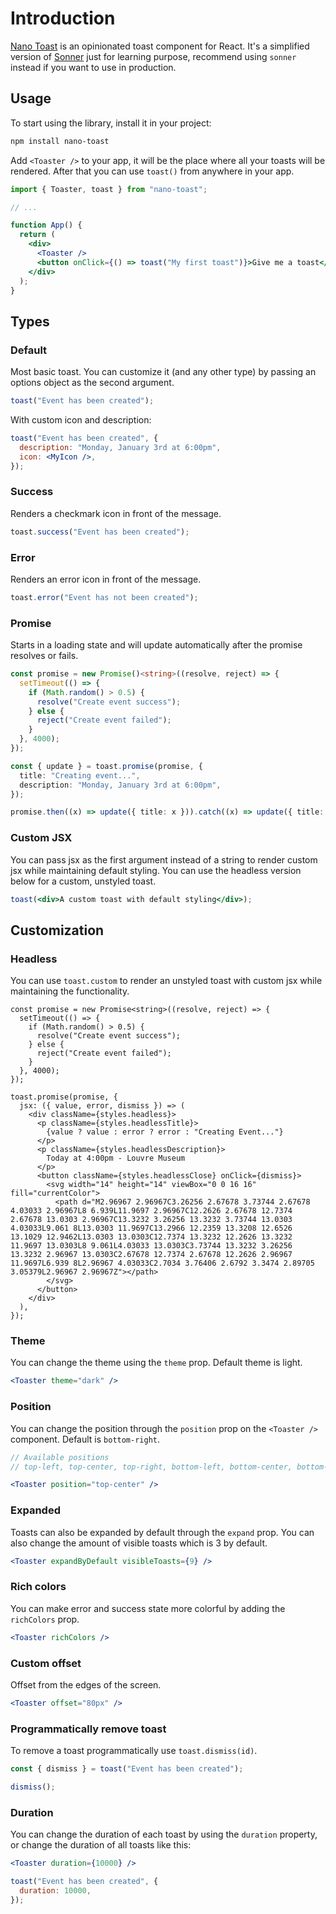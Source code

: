 # Introduction

[Nano Toast](https://nano-toast-web.vercel.app/) is an opinionated toast component for React. It's a simplified version of [Sonner](https://sonner.emilkowal.ski/) just for learning purpose, recommend using `sonner` instead if you want to use in production.

## Usage

To start using the library, install it in your project:

```bash
npm install nano-toast
```

Add `<Toaster />` to your app, it will be the place where all your toasts will be rendered.
After that you can use `toast()` from anywhere in your app.

```jsx
import { Toaster, toast } from "nano-toast";

// ...

function App() {
  return (
    <div>
      <Toaster />
      <button onClick={() => toast("My first toast")}>Give me a toast</button>
    </div>
  );
}
```

## Types

### Default

Most basic toast. You can customize it (and any other type) by passing an options object as the second argument.

```jsx
toast("Event has been created");
```

With custom icon and description:

```jsx
toast("Event has been created", {
  description: "Monday, January 3rd at 6:00pm",
  icon: <MyIcon />,
});
```

### Success

Renders a checkmark icon in front of the message.

```jsx
toast.success("Event has been created");
```

### Error

Renders an error icon in front of the message.

```jsx
toast.error("Event has not been created");
```

### Promise

Starts in a loading state and will update automatically after the promise resolves or fails.

```ts
const promise = new Promise()<string>((resolve, reject) => {
  setTimeout(() => {
    if (Math.random() > 0.5) {
      resolve("Create event success");
    } else {
      reject("Create event failed");
    }
  }, 4000);
});

const { update } = toast.promise(promise, {
  title: "Creating event...",
  description: "Monday, January 3rd at 6:00pm",
});

promise.then((x) => update({ title: x })).catch((x) => update({ title: x }));
```

### Custom JSX

You can pass jsx as the first argument instead of a string to render custom jsx while maintaining default styling. You can use the headless version below for a custom, unstyled toast.

```jsx
toast(<div>A custom toast with default styling</div>);
```

## Customization

### Headless

You can use `toast.custom` to render an unstyled toast with custom jsx while maintaining the functionality.

```tsx
const promise = new Promise<string>((resolve, reject) => {
  setTimeout(() => {
    if (Math.random() > 0.5) {
      resolve("Create event success");
    } else {
      reject("Create event failed");
    }
  }, 4000);
});

toast.promise(promise, {
  jsx: ({ value, error, dismiss }) => (
    <div className={styles.headless}>
      <p className={styles.headlessTitle}>
        {value ? value : error ? error : "Creating Event..."}
      </p>
      <p className={styles.headlessDescription}>
        Today at 4:00pm - Louvre Museum
      </p>
      <button className={styles.headlessClose} onClick={dismiss}>
        <svg width="14" height="14" viewBox="0 0 16 16" fill="currentColor">
          <path d="M2.96967 2.96967C3.26256 2.67678 3.73744 2.67678 4.03033 2.96967L8 6.939L11.9697 2.96967C12.2626 2.67678 12.7374 2.67678 13.0303 2.96967C13.3232 3.26256 13.3232 3.73744 13.0303 4.03033L9.061 8L13.0303 11.9697C13.2966 12.2359 13.3208 12.6526 13.1029 12.9462L13.0303 13.0303C12.7374 13.3232 12.2626 13.3232 11.9697 13.0303L8 9.061L4.03033 13.0303C3.73744 13.3232 3.26256 13.3232 2.96967 13.0303C2.67678 12.7374 2.67678 12.2626 2.96967 11.9697L6.939 8L2.96967 4.03033C2.7034 3.76406 2.6792 3.3474 2.89705 3.05379L2.96967 2.96967Z"></path>
        </svg>
      </button>
    </div>
  ),
});
```

### Theme

You can change the theme using the `theme` prop. Default theme is light.

```jsx
<Toaster theme="dark" />
```

### Position

You can change the position through the `position` prop on the `<Toaster />` component. Default is `bottom-right`.

```jsx
// Available positions
// top-left, top-center, top-right, bottom-left, bottom-center, bottom-right

<Toaster position="top-center" />
```

### Expanded

Toasts can also be expanded by default through the `expand` prop. You can also change the amount of visible toasts which is 3 by default.

```jsx
<Toaster expandByDefault visibleToasts={9} />
```

### Rich colors

You can make error and success state more colorful by adding the `richColors` prop.

```jsx
<Toaster richColors />
```

### Custom offset

Offset from the edges of the screen.

```jsx
<Toaster offset="80px" />
```

### Programmatically remove toast

To remove a toast programmatically use `toast.dismiss(id)`.

```jsx
const { dismiss } = toast("Event has been created");

dismiss();
```

### Duration

You can change the duration of each toast by using the `duration` property, or change the duration of all toasts like this:

```jsx
<Toaster duration={10000} />
```

```jsx
toast("Event has been created", {
  duration: 10000,
});
```

